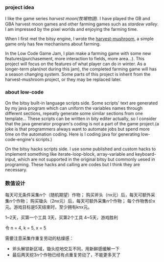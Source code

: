 ### project idea

I like the game series *harvest moon(牧場物語)*. I have played the GB and GBA harvest moon games and other farming games such as *stardew valley*. I am impressed by the pixel worlds and enjoying the farming time. 

When I first met the bitsy engine, I wrote the [harvest-mushroom](https://hundun.itch.io/harvest-mushroom), a simple game only has few mechanisms about farming. 

In the Low Code Game Jam, I plan make a farming game with some new features(purchasement, more interaction to fields, more area...). This project will focus on the features of what player can do in winter. As a longer-term plan(not during this jam), the completed farming game will has a season changing system. Some parts of this project is inherit from the harvest-mushroom project, or they may be replaced later.

### about low-code

On the bitsy built-in language scripts side. Some scripts' text are generated by my java program which can uniform the variables names through different sections, repeatly generate some similar sections from one template... These scripts can be written in bity editer actually, so I consider that the java generator program's coding is not a part of the game project.(a joke is that programmers always want to automate jobs but spend more time on the automation coding. Here is I coding java for generating low-code-engine's scripts.)

On the bitsy hacks scripts side. I use some published and custom hacks to implement something like iterate-loop-block, array-variable and keyboard-input, which are not supported in the original bitsy but commonly uesed in programing. These hacks and calling are codes but I think they are necessary.

### 数值设计

每天可无条件采集n个（随机期望）作物；
购买斧头（nx元）后，每天可额外采集n个作物；
购买锄头（2nx元）后，每天可额外采集n个作物；
每个作物售价x元。游戏目标是5天结束时，至少拥有knx元。

1~2天，买第一个工具
3天，买第2个工具
4~5天，游戏胜利

令 n = 4, k = 5, x = 5

需要注意采集作重复劳动的枯燥感：
- 斧头解锁新区域，锄头挖地交互不同，用新鲜感缓解一下
- 最后两天挖3n个作物已经有点重复劳动了，不能更多天了